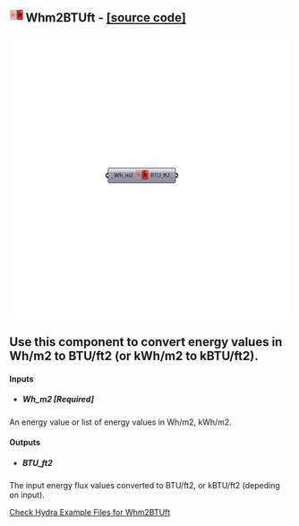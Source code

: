 ## ![](../../images/icons/Whm2BTUft.png) Whm2BTUft - [[source code]](https://github.com/ladybug-tools/ladybug-legacy/tree/master/src/Ladybug_Whm2BTUft.py)

![](../../images/components/Whm2BTUft.png)

Use this component to convert energy values in Wh/m2 to BTU/ft2 (or kWh/m2 to kBTU/ft2).
 -
 

#### Inputs
* ##### Wh_m2 [Required]
An energy value or list of energy values in Wh/m2, kWh/m2.

#### Outputs
* ##### BTU_ft2
The input energy flux values converted to BTU/ft2, or kBTU/ft2 (depeding on input).


[Check Hydra Example Files for Whm2BTUft](https://hydrashare.github.io/hydra/index.html?keywords=Ladybug_Whm2BTUft)